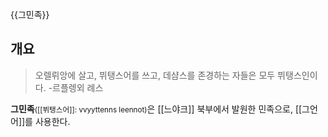 {{그민족}}

## 개요
>  오렐뤼앙에 살고, 뷔탱스어를 쓰고, 데샴스를 존경하는 자들은 모두 뷔탱스인이다. 
> -르플렝외 례스

**그민족**<small>([[뷔탱스어]]: vvyyttenns leennot)</small>은 [[느야크]] 북부에서 발원한 민족으로, [[그언어]]를 사용한다.
